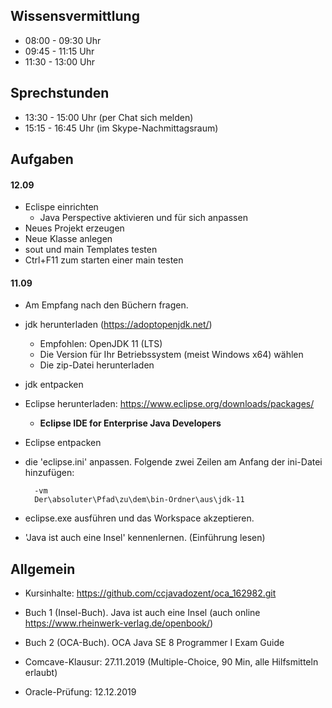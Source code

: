 
## Wissensvermittlung
- 08:00 - 09:30 Uhr
- 09:45 - 11:15 Uhr
- 11:30 - 13:00 Uhr

## Sprechstunden
- 13:30 - 15:00 Uhr (per Chat sich melden)
- 15:15 - 16:45 Uhr (im Skype-Nachmittagsraum)


## Aufgaben

#### 12.09
- Eclispe einrichten
    - Java Perspective aktivieren und für sich anpassen
- Neues Projekt erzeugen
- Neue Klasse anlegen
- sout und main Templates testen
- Ctrl+F11 zum starten einer main testen

#### 11.09

- Am Empfang nach den Büchern fragen.

- jdk herunterladen (https://adoptopenjdk.net/)
    - Empfohlen: OpenJDK 11 (LTS)
    - Die Version für Ihr Betriebssystem (meist Windows x64) wählen
    - Die zip-Datei herunterladen
- jdk entpacken	

- Eclipse herunterladen: https://www.eclipse.org/downloads/packages/
    - **Eclipse IDE for Enterprise Java Developers**
	
- Eclipse entpacken

- die 'eclipse.ini' anpassen. Folgende zwei Zeilen am Anfang der ini-Datei hinzufügen:

		-vm
		Der\absoluter\Pfad\zu\dem\bin-Ordner\aus\jdk-11

- eclipse.exe ausführen und das Workspace akzeptieren.

- 'Java ist auch eine Insel' kennenlernen. (Einführung lesen)

## Allgemein

- Kursinhalte: https://github.com/ccjavadozent/oca_162982.git

- Buch 1 (Insel-Buch). Java ist auch eine Insel (auch online https://www.rheinwerk-verlag.de/openbook/)
- Buch 2 (OCA-Buch). OCA Java SE 8 Programmer I Exam Guide 

- Comcave-Klausur: 27.11.2019 (Multiple-Choice, 90 Min, alle Hilfsmitteln erlaubt)
- Oracle-Prüfung: 12.12.2019	
